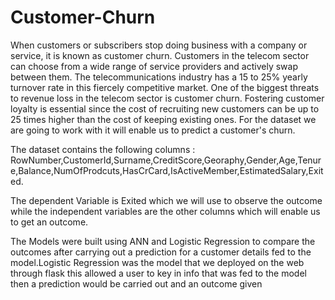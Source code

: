 # Customer-Churn
When customers or subscribers stop doing business with a company or service, it is known as customer churn. Customers in the telecom sector can choose from a wide range of service providers and actively swap between them. The telecommunications industry has a 15 to 25% yearly turnover rate in this fiercely competitive market. One of the biggest threats to revenue loss in the telecom sector is customer churn. Fostering customer loyalty is essential since the cost of recruiting new customers can be up to 25 times higher than the cost of keeping existing ones. For the dataset  we are going to work with it will enable us to predict a customer's churn.


The  dataset contains the following columns : RowNumber,CustomerId,Surname,CreditScore,Georaphy,Gender,Age,Tenure,Balance,NumOfProdcuts,HasCrCard,IsActiveMember,EstimatedSalary,Exited.

The dependent Variable is Exited which we will use to observe the outcome while the independent variables are the other columns which will enable us to get an outcome.

The Models were built using ANN and Logistic Regression to compare the outcomes after carrying out a prediction for a customer details fed to the model.Logistic Regression was the model that we deployed on the web through flask this allowed a user to key in info that was fed to the model then a prediction would be carried out and an outcome given

